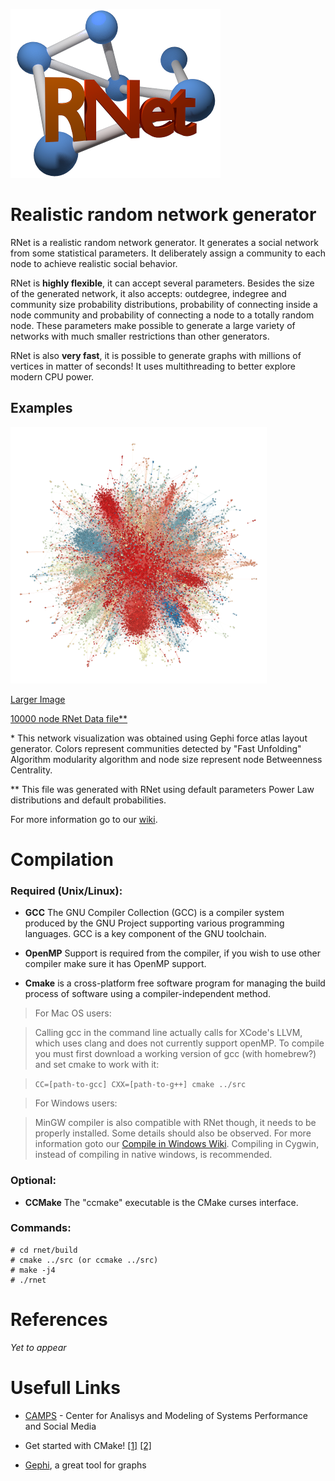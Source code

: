 ![RNet](res/net2-small.png)

# Realistic random network generator

RNet is a realistic random network generator. It generates a social network from
some statistical parameters. It deliberately assign a community to each node to 
achieve realistic social behavior.

RNet is __highly flexible__, it can accept several parameters. Besides the size of the generated network, it also accepts: outdegree, indegree and community size probability distributions, probability of connecting inside a node community and probability of connecting a node to a totally random node. These parameters make possible to generate a large variety of networks with much smaller restrictions than other generators.

RNet is also __very fast__, it is possible to generate graphs with millions of vertices in matter of seconds! It uses multithreading to better explore modern CPU power.

## Examples

![10000 node RNet*](res/rnet10000-small.png "10000 node RNet*")

[Larger Image](http://github.com/mtcs/rnet/wiki/res/rnet10000.png)

[10000 node RNet Data file**](res/rnet10000-el.txt "rnet10000-el.txt.gz")

\* This network visualization was obtained using Gephi force atlas layout generator. Colors represent communities detected by "Fast Unfolding" Algorithm modularity algorithm and node size represent node Betweenness Centrality.

\*\* This file was generated with RNet using default parameters Power Law distributions and default probabilities.

For more information go to our [wiki](https://github.com/mtcs/rnet/wiki).

# Compilation

### Required (Unix/Linux):

* __GCC__ The GNU Compiler Collection (GCC) is a compiler system produced by the
GNU Project supporting various programming languages. GCC is a key component of 
the GNU toolchain.

* __OpenMP__ Support is required from the compiler, if you wish to use other 
compiler make sure it has OpenMP support.
	
* __Cmake__ is a cross-platform free software program for managing the build
process of software using a compiler-independent method.

> For Mac OS users:

> Calling gcc in the command line actually calls for XCode's LLVM, which uses clang 
and does not currently support openMP. To compile you must first download a working 
version of gcc (with homebrew?) and set cmake to work with it:

> `CC=[path-to-gcc] CXX=[path-to-g++] cmake ../src`



> For Windows users:

> MinGW compiler is also compatible with RNet though, it needs to be properly installed. Some details should also be observed. For more information goto our [Compile in Windows Wiki](http://github.com/mtcs/rnet/wiki/Windows-Compilation). Compiling in Cygwin, instead of compiling in native windows, is recommended.

### Optional:

* __CCMake__ The "ccmake" executable is the CMake curses interface.

### Commands:

	# cd rnet/build
	# cmake ../src (or ccmake ../src)
	# make -j4
	# ./rnet
	
	
# References

_Yet to appear_


# Usefull Links

* [CAMPS](http://camps.dcc.ufmg.br/) - Center for Analisys and Modeling of Systems Performance and Social Media

* Get started with CMake! [\[1\]](http://www.cmake.org/cmake/help/cmake_tutorial.html, "CMake Tutorial")
 [\[2\]](http://wiki.icub.org/yarpdoc/using_cmake.html)

* [Gephi](https://gephi.org/), a great tool for graphs

